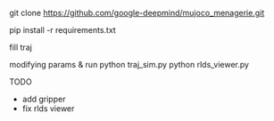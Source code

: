 git clone https://github.com/google-deepmind/mujoco_menagerie.git

pip install -r requirements.txt

fill traj

modifying params & run
python traj_sim.py
python rlds_viewer.py

TODO
- add gripper
- fix rlds viewer